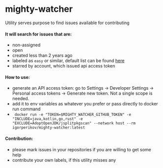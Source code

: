 # mighty-watcher
Utility serves purpose to find issues available for contributing

#### It will search for issues that are:
 - non-assigned 
 - open
 - created less than 2 years ago
 - labeled as `easy` or similar, default list can be found [here](/src/main/kotlin/com/github/igorperikov/mightywatcher/service/ImportService.kt)
 - starred by account, which issued api access token 

#### How to use:
 - generate an API access token: go to Settings -> Developer Settings -> Personal access tokens -> Generate new token. Not a single scope is needed.
 - add it to env variables as whatever you prefer or pass directly to docker run command  
 - ` docker run -e "TOKEN=$MIGHTY_WATCHER_GITHUB_TOKEN" -e "INCLUDE=java,kotlin,go,rust" -e "EXCLUDE=AdoptOpenJDK/jsplitpkgscan" --network host --rm igorperikov/mighty-watcher:latest`

#### Contribution:
 - please mark issues in your repositories if you are willing to get some help
 - contribute your own labels, if this utility misses any
